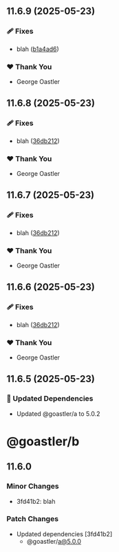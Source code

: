 ## 11.6.9 (2025-05-23)

### 🩹 Fixes

- blah ([b1a4ad6](https://github.com/goastler/dummyrepo/commit/b1a4ad6))

### ❤️ Thank You

- George Oastler

## 11.6.8 (2025-05-23)

### 🩹 Fixes

- blah ([36db212](https://github.com/goastler/dummyrepo/commit/36db212))

### ❤️ Thank You

- George Oastler

## 11.6.7 (2025-05-23)

### 🩹 Fixes

- blah ([36db212](https://github.com/goastler/dummyrepo/commit/36db212))

### ❤️ Thank You

- George Oastler

## 11.6.6 (2025-05-23)

### 🩹 Fixes

- blah ([36db212](https://github.com/goastler/dummyrepo/commit/36db212))

### ❤️ Thank You

- George Oastler

## 11.6.5 (2025-05-23)

### 🧱 Updated Dependencies

- Updated @goastler/a to 5.0.2

# @goastler/b

## 11.6.0

### Minor Changes

- 3fd41b2: blah

### Patch Changes

- Updated dependencies [3fd41b2]
  - @goastler/a@5.0.0
